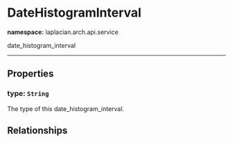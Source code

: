 # **DateHistogramInterval**
**namespace:** laplacian.arch.api.service

date_histogram_interval



---

## Properties

### type: `String`
The type of this date_histogram_interval.

## Relationships